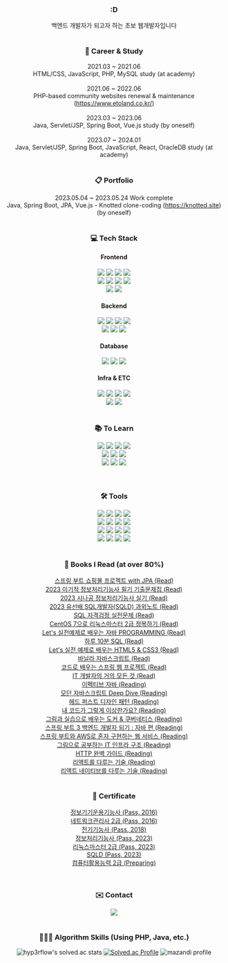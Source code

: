 <div align='center'>

### :D
백엔드 개발자가 되고자 하는 초보 웹개발자입니다
<br><br>

### 💼 Career & Study
2021.03 ~ 2021.06<br>
HTML/CSS, JavaScript, PHP, MySQL study (at academy)
<br><br>
2021.06 ~ 2022.06<br>
PHP-based community websites renewal & maintenance (https://www.etoland.co.kr/)
<br><br>
2023.03 ~ 2023.06<br>
Java, Servlet/JSP, Spring Boot, Vue.js study (by oneself)
<br><br>
2023.07 ~ 2024.01<br>
Java, Servlet/JSP, Spring Boot, JavaScript, React, OracleDB study (at academy)
<br><br>
  
### 📋 Portfolio
2023.05.04 ~ 2023.05.24 Work complete<br>
Java, Spring Boot, JPA, Vue.js - Knotted clone-coding (https://knotted.site) (by oneself)
<br><br>

### 💻 Tech Stack

#### Frontend
<img src="https://img.shields.io/badge/HTML5-E34F26?style=flat&logo=HTML5&logoColor=white" />
<img src="https://img.shields.io/badge/CSS3-1572B6?style=flat&logo=CSS3&logoColor=white" />
<img src="https://img.shields.io/badge/JavaScript-F7DF1E?style=flat&logo=JavaScript&logoColor=white" />
<img src="https://img.shields.io/badge/jQuery-0769AD?style=flat&logo=jQuery&logoColor=white" />
<br>
<img src="https://img.shields.io/badge/React-61DAFB?style=flat&logo=React&logoColor=white" />
<img src="https://img.shields.io/badge/Vue.js-4FC08D?style=flat&logo=Vue.js&logoColor=white" />
<img src="https://img.shields.io/badge/Axios-5A29E4?style=flat&logo=axios&logoColor=white" />
<img src="https://img.shields.io/badge/Bootstrap-7952B3?style=flat&logo=bootstrap&logoColor=white" />
<br>
<img src="https://img.shields.io/badge/SCSS-CC6699?style=flat&logo=sass&logoColor=white" />
<img src="https://img.shields.io/badge/styled-components-DB7093?style=flat&logo=styledcomponents&logoColor=white" />

#### Backend
<img src="https://img.shields.io/badge/Java-0099E5?style=flat&logo=OpenJDK&logoColor=white" />
<img src="https://img.shields.io/badge/Spring-6DB33F?style=flat&logo=Spring&logoColor=white" />
<img src="https://img.shields.io/badge/Spring Boot-6DB33F?style=flat&logo=Spring Boot&logoColor=white" />
<img src="https://img.shields.io/badge/Spring Security-6DB33F?style=flat&logo=Spring Security&logoColor=white" />
<br>
<img src="https://img.shields.io/badge/Hibernate-59666C?style=flat&logo=hibernate&logoColor=white" />
<img src="https://img.shields.io/badge/JWT-000000?style=flat&logo=jsonwebtokens&logoColor=white" />
<img src="https://img.shields.io/badge/PHP-777BB4?style=flat&logo=PHP&logoColor=white" />

#### Database
<img src="https://img.shields.io/badge/OracleDB-F80000?style=flat&logo=Oracle&logoColor=white" />
<img src="https://img.shields.io/badge/MySQL-4479A1?style=flat&logo=MySQL&logoColor=white" />
<img src="https://img.shields.io/badge/MariaDB-003545?style=flat&logo=MariaDB&logoColor=white" />
  
#### Infra & ETC
<img src="https://img.shields.io/badge/Linux-FCC624?style=flat&logo=linux&logoColor=white" />
<img src="https://img.shields.io/badge/AWS EC2-FF9900?style=flat&logo=amazonec2&logoColor=white" />
<img src="https://img.shields.io/badge/AWS RDS-527FFF?style=flat&logo=amazonrds&logoColor=white" />
<img src="https://img.shields.io/badge/AWS S3-569A31?style=flat&logo=amazons3&logoColor=white" />
<br>
<img src="https://img.shields.io/badge/Git-F05032?style=flat&logo=git&logoColor=white" />
<img src="https://img.shields.io/badge/Subversion-809CC9?style=flat&logo=subversion&logoColor=white" />
<br><br>
  
### 📚 To Learn
<img src="https://img.shields.io/badge/Swagger-85EA2D?style=flat&logo=swagger&logoColor=white" />
<img src="https://img.shields.io/badge/Docker-2496ED?style=flat&logo=Docker&logoColor=white" />
<img src="https://img.shields.io/badge/Kubernetes-326CE5?style=flat&logo=Kubernetes&logoColor=white" />
<img src="https://img.shields.io/badge/Jenkins-D24939?style=flat&logo=jenkins&logoColor=white" />
<br>
<img src="https://img.shields.io/badge/Github Actions-2088FF?style=flat&logo=githubactions&logoColor=white" />
<img src="https://img.shields.io/badge/Redis-DC382D?style=flat&logo=redis&logoColor=white" />
<img src="https://img.shields.io/badge/Elastic Beanstalk-FF9900?style=flat&logo=&logoColor=white" />
<br>
<img src="https://img.shields.io/badge/React Native-61DAFB?style=flat&logo=React&logoColor=white" />
<img src="https://img.shields.io/badge/PostgreSQL-4169E1?style=flat&logo=postgresql&logoColor=white" />
<img src="https://img.shields.io/badge/MongoDB-47A248?style=flat&logo=mongodb&logoColor=white" />
<!--
<img src="https://img.shields.io/badge/C++-00599C?style=flat&logo=cplusplus&logoColor=white" />
<img src="https://img.shields.io/badge/Kotlin-7F52FF?style=flat&logo=kotlin&logoColor=white" />-->
<br>
<!-- <img src="https://img.shields.io/badge/Python-3776AB?style=flat&logo=Python&logoColor=white" /> -->
<!-- <img src="https://img.shields.io/badge/Laravel-FF2D20?style=flat&logo=Laravel&logoColor=white" /> -->
<!--<img src="https://img.shields.io/badge/TypeScript-3178C6?style=flat&logo=TypeScript&logoColor=white" />-->
<!--<img src="https://img.shields.io/badge/Node.js-339933?style=flat&logo=Node.js&logoColor=white" />-->
<br><br>

### 🛠️ Tools
<img src="https://img.shields.io/badge/IntelliJ-000000?style=flat&logo=intellijidea&logoColor=white" />
<img src="https://img.shields.io/badge/Eclipse-2C2255?style=flat&logo=eclipseide&logoColor=white" />
<img src="https://img.shields.io/badge/VS Code-007ACC?style=flat&logo=visualstudiocode&logoColor=white" />
<img src="https://img.shields.io/badge/Sublime Text-FF9800?style=flat&logo=sublimetext&logoColor=white" />
<br>
<img src="https://img.shields.io/badge/DataGrip-000000?style=flat&logo=datagrip&logoColor=white" />
<img src="https://img.shields.io/badge/DBeaver-43322B?style=flat&logo=&logoColor=white" />
<img src="https://img.shields.io/badge/HeidiSQL-45AC00?style=flat&logo=&logoColor=white" />
<img src="https://img.shields.io/badge/Postman-FF6C37?style=flat&logo=postman&logoColor=white" />
<br>
<img src="https://img.shields.io/badge/FileZilla-BF0000?style=flat&logo=filezilla&logoColor=white" />
<img src="https://img.shields.io/badge/WinSCP-32B9DC?style=flat&logo=&logoColor=white" />
<img src="https://img.shields.io/badge/MobaXterm-353535?style=flat&logo=&logoColor=white" />
<img src="https://img.shields.io/badge/PuTTY-0000FF?style=flat&logo=&logoColor=white" />
<br>
<img src="https://img.shields.io/badge/OpenSSH-E6C242?style=flat&logo=&logoColor=white" />
<img src="https://img.shields.io/badge/GitHub-181717?style=flat&logo=GitHub&logoColor=white" />
<img src="https://img.shields.io/badge/Notion-000000?style=flat&logo=Notion&logoColor=white" />
<img src="https://img.shields.io/badge/Slack-4A154B?style=flat&logo=Slack&logoColor=white" />
<br><br>

### 📖 Books I Read (at over 80%)
<a href='https://www.aladin.co.kr/shop/wproduct.aspx?ItemId=278601116'>스프링 부트 쇼핑몰 프로젝트 with JPA (Read)</a><br>
<a href='https://www.aladin.co.kr/shop/wproduct.aspx?ItemId=310559162'>2023 이기적 정보처리기능사 필기 기출문제집 (Read)</a><br>
<a href='https://www.aladin.co.kr/shop/wproduct.aspx?ItemId=310432210'>2023 시나공 정보처리기능사 실기 (Read)</a><br>
<a href='https://www.aladin.co.kr/shop/wproduct.aspx?ItemId=303486245'>2023 유선배 SQL개발자(SQLD) 과외노트 (Read)</a><br>
<a href='https://www.aladin.co.kr/shop/wproduct.aspx?ItemId=97612848'>SQL 자격검정 실전문제 (Read)</a><br>
<a href='https://www.aladin.co.kr/shop/wproduct.aspx?ItemId=260969948'>CentOS 7으로 리눅스마스터 2급 정복하기 (Read)</a><br>
<a href='https://www.aladin.co.kr/shop/wproduct.aspx?ItemId=286406533'>Let's 실전예제로 배우는 자바 PROGRAMMING (Read)</a><br>
<a href='https://www.aladin.co.kr/shop/wproduct.aspx?ItemId=244178583'>하루 10분 SQL (Read)</a><br>
<a href='https://www.aladin.co.kr/shop/wproduct.aspx?ItemId=286406529'>Let's 실전 예제로 배우는 HTML5 & CSS3 (Read)</a><br>
<a href='https://www.aladin.co.kr/shop/wproduct.aspx?ItemId=284857136'>바닐라 자바스크립트 (Read)</a><br>
<a href='https://www.aladin.co.kr/shop/wproduct.aspx?ItemId=166270352'>코드로 배우는 스프링 웹 프로젝트 (Read)</a><br>
<a href='https://www.aladin.co.kr/shop/wproduct.aspx?ItemId=193475151'>IT 개발자의 거의 모든 것 (Read)</a><br>
<a href='https://www.aladin.co.kr/shop/wproduct.aspx?ItemId=171196410'>이펙티브 자바 (Reading)</a><br>
<a href='https://www.aladin.co.kr/shop/wproduct.aspx?ItemId=251552545'>모던 자바스크립트 Deep Dive (Reading)</a><br>
<a href='https://www.aladin.co.kr/shop/wproduct.aspx?ItemId=290892473'>헤드 퍼스트 디자인 패턴 (Reading)</a><br>
<a href='https://www.aladin.co.kr/shop/wproduct.aspx?ItemId=317906454'>내 코드가 그렇게 이상한가요? (Reading)</a><br>
<a href='https://www.aladin.co.kr/shop/wproduct.aspx?ItemId=291419629'>그림과 실습으로 배우는 도커 & 쿠버네티스 (Reading)</a><br>
<a href='https://www.aladin.co.kr/shop/wproduct.aspx?ItemId=315742581'>스프링 부트 3 백엔드 개발자 되기 : 자바 편 (Reading)</a><br>
<a href='https://www.aladin.co.kr/shop/wproduct.aspx?ItemId=218568947'>스프링 부트와 AWS로 혼자 구현하는 웹 서비스 (Reading)</a><br>
<a href='https://www.aladin.co.kr/shop/wproduct.aspx?ItemId=257114341'>그림으로 공부하는 IT 인프라 구조 (Reading)</a><br>
<a href='https://www.aladin.co.kr/shop/wproduct.aspx?ItemId=49731592'>HTTP 완벽 가이드 (Reading)</a><br>
<a href='https://www.aladin.co.kr/shop/wproduct.aspx?ItemId=204819510'>리액트를 다루는 기술 (Reading)</a><br>
<a href='https://www.aladin.co.kr/shop/wproduct.aspx?ItemId=281982822'>리액트 네이티브를 다루는 기술 (Reading)</a><br>
<br>

### 📜 Certificate
<a href='https://www.q-net.or.kr/crf005.do?id=crf00503&jmCd=6892&gSite=Q&gId'>정보기기운용기능사 (Pass, 2016)</a><br>
<a href='https://www.icqa.or.kr/cn/page/network'>네트워크관리사 2급 (Pass, 2016)</a><br>
<a href='https://www.q-net.or.kr/crf005.do?id=crf00505&gSite=Q&jmCd=7780'>전기기능사 (Pass, 2018)</a><br>
<a href='https://www.q-net.or.kr/crf005.do?id=crf00505&jmCd=6921'>정보처리기능사 (Pass, 2023)</a><br>
<a href='https://www.ihd.or.kr/introducesubject1.do'>리눅스마스터 2급 (Pass, 2023)</a><br>
<a href='https://www.dataq.or.kr/www/sub/a_04.do'>SQLD (Pass, 2023)</a><br>
<a href='https://license.korcham.net/co/examguide.do?mm=21&cd=0103'>컴퓨터활용능력 2급 (Preparing)</a><br>
<!--
<a href='https://certi.programmers.co.kr/about/pcce?tab=qualification'>PCCE using C++ (Preparing)</a><br>-->
<br>

### ✉️ Contact

<a href='mailto:jungmin09172@naver.com'>
<img src="https://img.shields.io/badge/NAVER-03C75A?style=flat&logo=Naver&logoColor=white" />
</a>
<br><br>

### 👩🏻‍💻 Algorithm Skills (Using PHP, Java, etc.)

![hyp3rflow's solved.ac stats](https://github-readme-solvedac.hyp3rflow.vercel.app/api/?handle=jungmin0917)
[![Solved.ac Profile](http://mazassumnida.wtf/api/v2/generate_badge?boj=jungmin0917)](https://www.acmicpc.net/user/jungmin0917)
![mazandi profile](http://mazandi.herokuapp.com/api?handle=jungmin0917&theme=warm)

</div>

